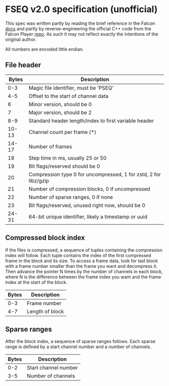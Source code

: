 FSEQ v2.0 specification (unofficial)
====================================

This spec was written partly by reading the brief reference in the Falcon
[docs](https://github.com/FalconChristmas/fpp/blob/c51adce1ff3938356bea732a71047ab95eb38446/docs/FSEQ_Sequence_File_Format.txt)
and partly by reverse-engineering the official C++ code from the
Falcon Player [repo](https://github.com/FalconChristmas/fpp/tree/master/src/fseq).
As such it may not reflect exactly the intentions of the original author.

All numbers are encoded little endian.

## File header

| Bytes | Description                                                        |
| ----- | ------------------------------------------------------------------ |
| 0-3   | Magic file identifier, must be 'PSEQ'                              |
| 4-5   | Offset to the start of channel data                                |
| 6     | Minor version, should be 0                                         |
| 7     | Major version, should be 2                                         |
| 8-9   | Standard header length/index to first variable header              |
| 10-13 | Channel count per frame (\*)                                       |
| 14-17 | Number of frames                                                   |
| 18    | Step time in ms, usually 25 or 50                                  |
| 19    | Bit flags/reserved should be 0                                     |
| 20    | Compression type 0 for uncompressed, 1 for zstd, 2 for libz/gzip   |
| 21    | Number of compression blocks, 0 if uncompressed                    |
| 22    | Number of sparse ranges, 0  if none                                |
| 23    | Bit flags/reserved, unused right now, should be 0                  |
| 24-31 | 64-bit unique identifier, likely a timestamp or uuid               |

## Compressed block index

If the files is compressed, a sequence of tuples containing the compression
index will follow. Each tuple contains the index of the first compressed frame
in the block and its size. To access a frame data, look for last block with a
frame number smaller than the frame you want and decompress it. Then advance
the pointer N times by the number of channels in each block, where N is the
difference between the frame index you want and the frame index at the start
of the block.


| Bytes | Description     |
| ----- | --------------- |
| 0-3   | Frame number    |
| 4-7   | Length of block |

## Sparse ranges

After the block index, a sequence of sparse ranges follows. Each sparse range
is defined by a start channel number and a number of channels.

| Bytes | Description          |
| ----- | -------------------- |
| 0-2   | Start channel number |
| 3-5   | Number of channels   |
